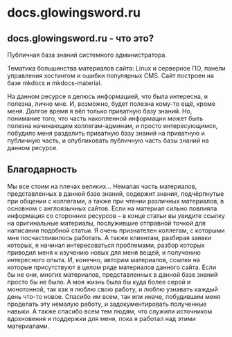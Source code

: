 # docs.glowingsword.ru
## docs.glowingsword.ru - что это?

Публичная база знаний системного администратора. 

Тематика большинства материалов сайта: Linux и серверное ПО, панели управления хостингом и ошибки популярных CMS. Сайт построен на базе mkdocs и mkdocs-material.

На данном ресурсе я делюсь информацией, что была интересна, и полезна, лично мне. И, возможно, будет полезна кому-то ещё, кроме меня. Долгое время я вёл только приватную базу знаний. Но, понимание того, что часть накопленной информации может быть полезна начинающим коллегам-админам, и просто интересующимся, побудило меня разделить приватную базу знаний на приватную и публичную часть, и опубликовать публичную часть базы знаний на данном ресурсе.

## Благодарность
Мы все стоим на плечах великих... Немалая часть материалов, представленных в данной базе знаний, содержит знания, подчёрпнутые при общении с коллегами, а также при чтении различных материалов, в основном с англоязычных сайтов. Если на материал сильно повлияла информация со сторонних ресурсов – в конце статьи вы увидите ссылку на оригинальные материалы, послужившие отправной точкой для написании подобной статьи. Я очень признателен коллегам, с которыми мне посчастливилось работать. А также клиентам, разбирая заявки которых, я начинал интересоваться проблемами, разбор которых приводил меня к изучению новых для меня вещей, и получению интересного опыта. И, конечно, авторам материалов, ссылки на которые присутствуют в целом ряде материалов данного сайта. Если бы не они, многих материалов, представленных в данной базе знаний просто бы не было. А моя жизнь была бы куда более серой и монотонной, так как я люблю свою работу, и люблю узнавать каждый день что-то новое. Спасибо им всем, так или иначе, побудившим меня проделать эту немалую работу, и задокументировать полученные навыки. А также спасибо всем тем людям, что служили источником вдохновения и поддержки для меня, пока я работал над этими материалами.


